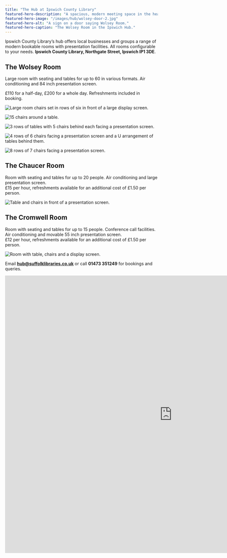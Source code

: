 ```yaml
---
title: "The Hub at Ipswich County Library"
featured-hero-description: "A spacious, modern meeting space in the heart of Ipswich. Three large meeting rooms, presentation equipment, internet access, conference call facilities, refreshments and air conditioning."
featured-hero-image: "/images/hub/wolsey-door-2.jpg"
featured-hero-alt: "A sign on a door saying Wolsey Room."
featured-hero-caption: "The Wolsey Room in the Ipswich Hub."
---
```


Ipswich County Library’s hub offers local businesses and groups a range of modern bookable rooms with presentation facilities. All rooms configurable to your needs. **Ipswich County Library, Northgate Street, Ipswich IP1 3DE**.

## The Wolsey Room

Large room with seating and tables for up to 60 in various formats. Air conditioning and 84 inch presentation screen.

£110 for a half-day, £200 for a whole day. Refreshments included in booking.

![Large room chairs set in rows of six in front of a large display screen.](/images/hub/new-wolsey-5.jpg)

![15 chairs around a table.](/images/hub/new-wolsey-1.jpg)

![3 rows of tables with 5 chairs behind each facing a presentation screen.](/images/hub/new-wolsey-2.jpg)

![4 rows of 6 chairs facing a presentation screen and a U arrangement of tables behind them.](/images/hub/new-wolsey-3.jpg)

![8 rows of 7 chairs facing a presentation screen.](/images/hub/new-wolsey-4.jpg)

## The Chaucer Room

Room with seating and tables for up to 20 people. Air conditioning and large presentation screen. <br>£15 per hour, refreshments available for an additional cost of £1.50 per person.

![Table and chairs in front of a presentation screen.](/images/hub/hub5.jpg)

## The Cromwell Room

Room with seating and tables for up to 15 people. Conference call facilities. Air conditioning and movable 55 inch presentation screen. <br>£12 per hour, refreshments available for an additional cost of £1.50 per person.

![Room with table, chairs and a display screen.](/images/hub/cromwell2.jpg)

Email **hub@suffolklibraries.co.uk** or call **01473 351249** for bookings and queries.

<iframe src="https://www.google.com/maps/embed?pb=!1m18!1m12!1m3!1d2453.1471032799577!2d1.154335151532791!3d52.05884507795448!2m3!1f0!2f0!3f0!3m2!1i1024!2i768!4f13.1!3m3!1m2!1s0x47d9a1d4ad77fa6f%3A0x233069b22f634c98!2sIpswich%20County%20Library!5e0!3m2!1sen!2suk!4v1568791092735!5m2!1sen!2suk" width="1100" height="915" frameborder="0" style="border:0;" allowfullscreen=""></iframe>
